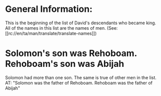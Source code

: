 # General Information:

This is the beginning of the list of David's descendants who became king. All of the names in this list are the names of men. (See: [[rc://en/ta/man/translate/translate-names]])

# Solomon's son was Rehoboam. Rehoboam's son was Abijah

Solomon had more than one son. The same is true of other men in the list. AT: "Solomon was the father of Rehoboam. Rehoboam was the father of Abijah"

